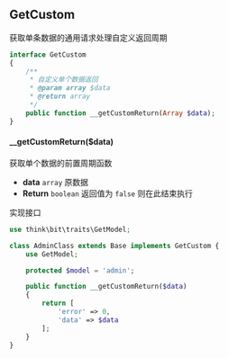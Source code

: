 ## GetCustom

获取单条数据的通用请求处理自定义返回周期

```php
interface GetCustom
{
    /**
     * 自定义单个数据返回
     * @param array $data
     * @return array
     */
    public function __getCustomReturn(Array $data);
}
```

#### __getCustomReturn($data)

获取单个数据的前置周期函数

- **data** `array` 原数据
- **Return** `boolean` 返回值为 `false` 则在此结束执行

实现接口

```php
use think\bit\traits\GetModel;

class AdminClass extends Base implements GetCustom {
    use GetModel;

    protected $model = 'admin';

    public function __getCustomReturn($data)
    {
        return [
            'error' => 0,
            'data' => $data
        ];
    }
}
```